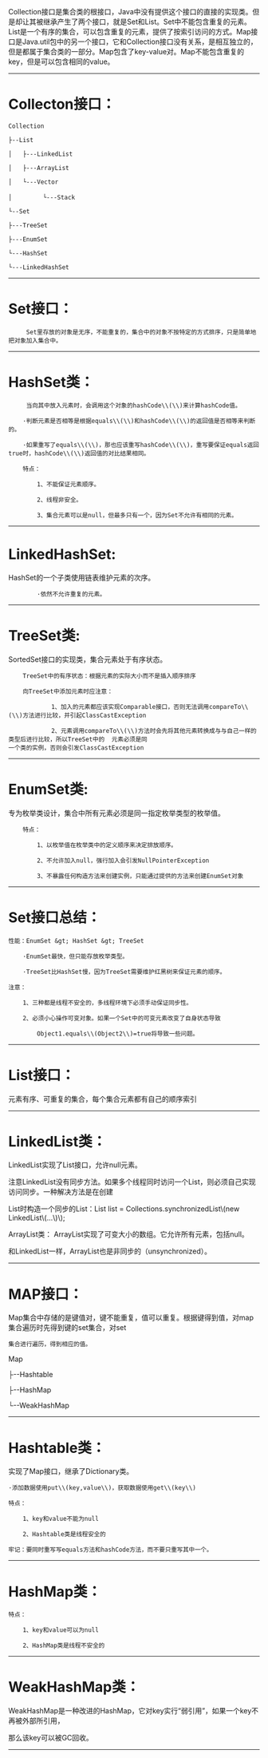  Collection接口是集合类的根接口，Java中没有提供这个接口的直接的实现类。但是却让其被继承产生了两个接口，就是Set和List。Set中不能包含重复的元素。List是一个有序的集合，可以包含重复的元素，提供了按索引访问的方式。Map接口是Java.util包中的另一个接口，它和Collection接口没有关系，是相互独立的，但是都属于集合类的一部分。Map包含了key-value对。Map不能包含重复的key，但是可以包含相同的value。

---

# Collecton接口：

```
Collection

├--List

│   ├---LinkedList

│   ├---ArrayList

│   └---Vector

│　       └---Stack

└--Set

├---TreeSet

├---EnumSet

└---HashSet

└---LinkedHashSet
```

---

# Set接口：   

         Set里存放的对象是无序，不能重复的，集合中的对象不按特定的方式排序，只是简单地把对象加入集合中。

---

# HashSet类：  

         当向其中放入元素时，会调用这个对象的hashCode\\(\\)来计算hashCode值。

        ·判断元素是否相等是根据equals\\(\\)和hashCode\\(\\)的返回值是否相等来判断的。

        ·如果重写了equals\\(\\)，那也应该重写hashCode\\(\\)，重写要保证equals返回true时，hashCode\\(\\)返回值的对比结果相同。

        特点：

            1、不能保证元素顺序。    

            2、线程非安全。   

            3、集合元素可以是null，但最多只有一个，因为Set不允许有相同的元素。

---

# LinkedHashSet:   

 HashSet的一个子类使用链表维护元素的次序。

            ·依然不允许重复的元素。

---

#  TreeSet类:   

 SortedSet接口的实现类，集合元素处于有序状态。

        TreeSet中的有序状态：根据元素的实际大小而不是插入顺序排序

        向TreeSet中添加元素时应注意：

                1、加入的元素都应该实现Comparable接口，否则无法调用compareTo\\(\\)方法进行比较，并引起ClassCastException

                2、元素调用compareTo\\(\\)方法时会先将其他元素转换成与与自己一样的类型后进行比较，所以TreeSet中的  元素必须是同                              一个类的实例，否则会引发ClassCastException

---

#  EnumSet类:    

专为枚举类设计，集合中所有元素必须是同一指定枚举类型的枚举值。

        特点：

            1、以枚举值在枚举类中的定义顺序来决定排放顺序。

            2、不允许加入null，强行加入会引发NullPointerException

            3、不暴露任何构造方法来创建实例，只能通过提供的方法来创建EnumSet对象

---

# Set接口总结：

    性能：EnumSet &gt; HashSet &gt; TreeSet

        ·EnumSet最快，但只能存放枚举类型。

        ·TreeSet比HashSet慢，因为TreeSet需要维护红黑树来保证元素的顺序。

    注意：

        1、三种都是线程不安全的，多线程环境下必须手动保证同步性。

        2、必须小心操作可变对象。如果一个Set中的可变元素改变了自身状态导致

            Object1.equals\\(Object2\\)=true将导致一些问题。

---

# List接口：

  元素有序、可重复的集合，每个集合元素都有自己的顺序索引

---

# LinkedList类：

 LinkedList实现了List接口，允许null元素。

注意LinkedList没有同步方法。如果多个线程同时访问一个List，则必须自己实现访问同步。一种解决方法是在创建

 List时构造一个同步的List：List list = Collections.synchronizedList\\(new LinkedList\\(...\\)\\);

 ArrayList类：   ArrayList实现了可变大小的数组。它允许所有元素，包括null。

和LinkedList一样，ArrayList也是非同步的（unsynchronized）。

---

# MAP接口：

Map集合中存储的是键值对，键不能重复，值可以重复。根据键得到值，对map集合遍历时先得到键的set集合，对set

    集合进行遍历，得到相应的值。

Map

├--Hashtable

├--HashMap

└--WeakHashMap

---

# Hashtable类：

实现了Map接口，继承了Dictionary类。

    ·添加数据使用put\\(key,value\\)，获取数据使用get\\(key\\)

    特点：

        1、key和value不能为null

        2、Hashtable类是线程安全的

    牢记：要同时重写写equals方法和hashCode方法，而不要只重写其中一个。

---

# HashMap类：

    特点：

        1、key和value可以为null  

        2、HashMap类是线程不安全的

---

# WeakHashMap类： 

WeakHashMap是一种改进的HashMap，它对key实行“弱引用”，如果一个key不再被外部所引用，

 那么该key可以被GC回收。

---

# 

# 



